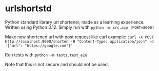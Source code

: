 # urlshortstd
Python standard library url shortener, made as a learning experience.
Written using Python 3.12.
Simply run with
`python -m src.app [PORT=8000]`

Make new shortened url with post request like curl example:
`curl -X POST http://localhost:8000/shorten -H "Content-Type: application/json" -d '{"url": "https://google.com"}'`

Run tests with
`python -m tests.test_e2e`

Note that this is not secure and should not be used.
